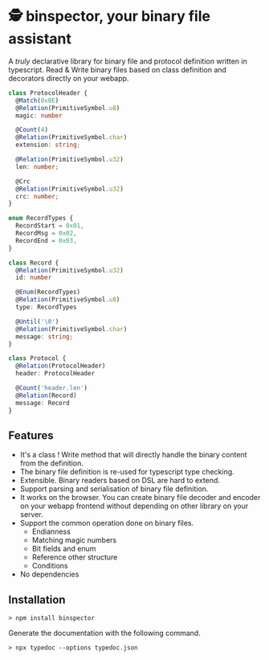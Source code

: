 # 🕵️ binspector, your binary file assistant

A _truly_ declarative library for binary file and protocol definition
written in typescript. Read & Write binary files based on class
definition and decorators directly on your webapp.

```typescript
class ProtocolHeader {
  @Match(0x0E)
  @Relation(PrimitiveSymbol.u8)
  magic: number

  @Count(4)
  @Relation(PrimitiveSymbol.char)
  extension: string;

  @Relation(PrimitiveSymbol.u32)
  len: number;

  @Crc
  @Relation(PrimitiveSymbol.u32)
  crc: number;
}

enum RecordTypes {
  RecordStart = 0x01,
  RecordMsg = 0x02,
  RecordEnd = 0x03,
}

class Record {
  @Relation(PrimitiveSymbol.u32)
  id: number

  @Enum(RecordTypes)
  @Relation(PrimitiveSymbol.u8)
  type: RecordTypes

  @Until('\0')
  @Relation(PrimitiveSymbol.char)
  message: string;
}

class Protocol {
  @Relation(ProtocolHeader)
  header: ProtocolHeader

  @Count('header.len')
  @Relation(Record)
  message: Record
}
```

## Features

* It's a class ! Write method that will directly handle the binary
  content from the definition.
* The binary file definition is re-used for typescript type checking.
* Extensible. Binary readers based on DSL are hard to extend.
* Support parsing and serialisation of binary file definition.
* It works on the browser. You can create binary file decoder and encoder on
  your webapp frontend without depending on other library on your server.
* Support the common operation done on binary files.
  * Endianness
  * Matching magic numbers
  * Bit fields and enum
  * Reference other structure
  * Conditions
* No dependencies

## Installation

```text
> npm install binspector
```

Generate the documentation with the following command.

```text
> npx typedoc --options typedoc.json
```

